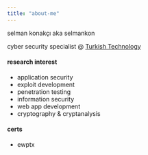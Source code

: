 ```yaml
---
title: "about-me"
---
```


selman konakçı aka selmankon

cyber security specialist @ [Turkish Technology](https://www.turkishtechnology.com)

#### research interest

* application security
* exploit development
* penetration testing
* information security
* web app development
* cryptography & cryptanalysis

#### certs

* ewptx
